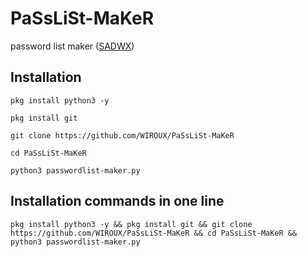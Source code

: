# PaSsLiSt-MaKeR
password list maker ([SADWX](https://t.me/ridam_dash/))
## Installation
`pkg install python3 -y`

``pkg install git``

`git clone https://github.com/WIROUX/PaSsLiSt-MaKeR`

`cd PaSsLiSt-MaKeR`

`python3 passwordlist-maker.py`
## Installation commands in one line
```pkg install python3 -y && pkg install git && git clone https://github.com/WIROUX/PaSsLiSt-MaKeR && cd PaSsLiSt-MaKeR && python3 passwordlist-maker.py```
